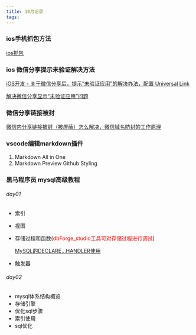 ```yaml
---
title: 10月记录
tags:
---
```


### ios手机抓包方法
[ios抓包](https://blog.csdn.net/atco/article/details/106621123)

### ios 微信分享提示未验证解决方法
[iOS开发 - 关于微信分享后，提示“未验证应用”的解决办法，配置 Universal Link](https://blog.csdn.net/a645258072/article/details/106426378/)

[解决微信分享显示“未验证应用”问题](https://www.jianshu.com/p/d356b55779e1)

### 微信分享链接被封
[微信内分享链接被封（被屏蔽）怎么解决，微信域名防封的工作原理](https://www.jianshu.com/p/945831334c30)

### vscode编辑markdown插件

1. Markdown All in One
2. Markdown Preview Github Styling

### 黑马程序员 mysql高级教程

###### day01

- 索引
- 视图
- 存储过程和函数(<span style="color:red">dbForge_studio工具可对存储过程进行调试</span>)

  [MySQL的DECLARE...HANDLER使用](https://winsoft666.blog.csdn.net/article/details/79284051)
- 触发器

###### day02

- mysql体系结构概览
- 存储引擎
- 优化sql步骤
- 索引使用
- sql优化
